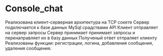# Console_chat

Реализована клиент-серверная архитектура на TCP сокете
Сервер подключается к базе данных MySql срадствами API
Клиент отправляет на сервер запросы
Сервер принимает принимает запросы и перенаправляет их в базу данных
Полученый ответ отпраляет клиенту
Реализованы функции: регистрации, логина, добавления сообщения, удаления сообщения.
